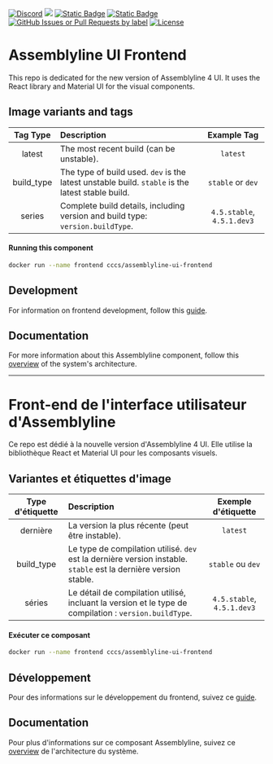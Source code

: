 [![Discord](https://img.shields.io/badge/chat-on%20discord-7289da.svg?sanitize=true)](https://discord.gg/GUAy9wErNu)
[![](https://img.shields.io/discord/908084610158714900)](https://discord.gg/GUAy9wErNu)
[![Static Badge](https://img.shields.io/badge/github-assemblyline-blue?logo=github)](https://github.com/CybercentreCanada/assemblyline)
[![Static Badge](https://img.shields.io/badge/github-assemblyline--ui--frontend-blue?logo=github)](https://github.com/CybercentreCanada/assemblyline-ui-frontend)
[![GitHub Issues or Pull Requests by label](https://img.shields.io/github/issues/CybercentreCanada/assemblyline/ui-frontend)](https://github.com/CybercentreCanada/assemblyline/issues?q=is:issue+is:open+label:ui-frontend)
[![License](https://img.shields.io/github/license/CybercentreCanada/assemblyline-ui-frontend)](./LICENSE.md)

# Assemblyline UI Frontend

This repo is dedicated for the new version of Assemblyline 4 UI. It uses the React library and Material UI for the visual components.

## Image variants and tags

| **Tag Type** | **Description**                                                                                  |      **Example Tag**       |
| :----------: | :----------------------------------------------------------------------------------------------- | :------------------------: |
|    latest    | The most recent build (can be unstable).                                                         |          `latest`          |
|  build_type  | The type of build used. `dev` is the latest unstable build. `stable` is the latest stable build. |     `stable` or `dev`      |
|    series    | Complete build details, including version and build type: `version.buildType`.                   | `4.5.stable`, `4.5.1.dev3` |

#### Running this component

```bash
docker run --name frontend cccs/assemblyline-ui-frontend
```

## Development

For information on frontend development, follow this [guide](https://cybercentrecanada.github.io/assemblyline4_docs/developer_manual/frontend/frontend/).

## Documentation

For more information about this Assemblyline component, follow this [overview](https://cybercentrecanada.github.io/assemblyline4_docs/overview/architecture/) of the system's architecture.

---

# Front-end de l'interface utilisateur d'Assemblyline

Ce repo est dédié à la nouvelle version d'Assemblyline 4 UI. Elle utilise la bibliothèque React et Material UI pour les composants visuels.

## Variantes et étiquettes d'image

| **Type d'étiquette** | **Description**                                                                                                  |  **Exemple d'étiquette**   |
| :------------------: | :--------------------------------------------------------------------------------------------------------------- | :------------------------: |
|       dernière       | La version la plus récente (peut être instable).                                                                 |          `latest`          |
|      build_type      | Le type de compilation utilisé. `dev` est la dernière version instable. `stable` est la dernière version stable. |     `stable` ou `dev`      |
|        séries        | Le détail de compilation utilisé, incluant la version et le type de compilation : `version.buildType`.           | `4.5.stable`, `4.5.1.dev3` |

#### Exécuter ce composant

```bash
docker run --name frontend cccs/assemblyline-ui-frontend
```

## Développement

Pour des informations sur le développement du frontend, suivez ce [guide](https://cybercentrecanada.github.io/assemblyline4_docs/developer_manual/frontend/frontend/).

## Documentation

Pour plus d'informations sur ce composant Assemblyline, suivez ce [overview](https://cybercentrecanada.github.io/assemblyline4_docs/overview/architecture/) de l'architecture du système.
